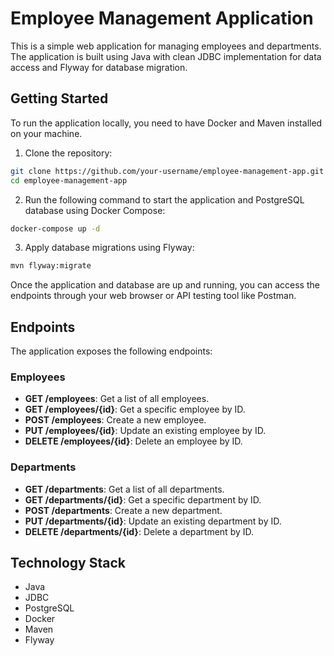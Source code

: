 # Employee Management Application
This is a simple web application for managing employees and departments. The application is built using Java with clean JDBC implementation for data access and Flyway for database migration.

## Getting Started
To run the application locally, you need to have Docker and Maven installed on your machine.

1. Clone the repository:
```bash
git clone https://github.com/your-username/employee-management-app.git
cd employee-management-app
```
2. Run the following command to start the application and PostgreSQL database using Docker Compose:
```bash
docker-compose up -d
```
3. Apply database migrations using Flyway:
```bash
mvn flyway:migrate
```
Once the application and database are up and running, you can access the endpoints through your web browser or API testing tool like Postman.
## Endpoints
The application exposes the following endpoints:

### Employees
- __GET /employees__: Get a list of all employees.
- __GET /employees/{id}__: Get a specific employee by ID.
- __POST /employees__: Create a new employee.
- __PUT /employees/{id}__: Update an existing employee by ID.
- __DELETE /employees/{id}__: Delete an employee by ID.
### Departments
- __GET /departments__: Get a list of all departments.
- __GET /departments/{id}__: Get a specific department by ID.
- __POST /departments__: Create a new department.
- __PUT /departments/{id}__: Update an existing department by ID.
- __DELETE /departments/{id}__: Delete a department by ID.

## Technology Stack
- Java
- JDBC
- PostgreSQL
- Docker
- Maven
- Flyway
